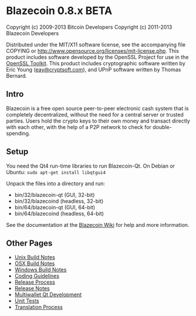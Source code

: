 Blazecoin 0.8.x BETA
====================

Copyright (c) 2009-2013 Bitcoin Developers
Copyright (c) 2011-2013 Blazecoin Developers

Distributed under the MIT/X11 software license, see the accompanying
file COPYING or http://www.opensource.org/licenses/mit-license.php.
This product includes software developed by the OpenSSL Project for use in the [OpenSSL Toolkit](http://www.openssl.org/). This product includes
cryptographic software written by Eric Young ([eay@cryptsoft.com](mailto:eay@cryptsoft.com)), and UPnP software written by Thomas Bernard.


Intro
---------------------
Blazecoin is a free open source peer-to-peer electronic cash system that is
completely decentralized, without the need for a central server or trusted
parties.  Users hold the crypto keys to their own money and transact directly
with each other, with the help of a P2P network to check for double-spending.


Setup
---------------------
You need the Qt4 run-time libraries to run Blazecoin-Qt. On Debian or Ubuntu:
	`sudo apt-get install libqtgui4`

Unpack the files into a directory and run:

- bin/32/blazecoin-qt (GUI, 32-bit)
- bin/32/blazecoind (headless, 32-bit)
- bin/64/blazecoin-qt (GUI, 64-bit)
- bin/64/blazecoind (headless, 64-bit)

See the documentation at the [Blazecoin Wiki](http://blazeco.in)
for help and more information.


Other Pages
---------------------
- [Unix Build Notes](build-unix.md)
- [OSX Build Notes](build-osx.md)
- [Windows Build Notes](build-msw.md)
- [Coding Guidelines](coding.md)
- [Release Process](release-process.md)
- [Release Notes](release-notes.md)
- [Multiwallet Qt Development](multiwallet-qt.md)
- [Unit Tests](unit-tests.md)
- [Translation Process](translation_process.md)
